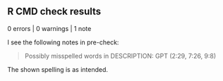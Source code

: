 ## R CMD check results

0 errors | 0 warnings | 1 note

I see the following notes in pre-check:

> Possibly misspelled words in DESCRIPTION:
>   GPT (2:29, 7:26, 9:8)

The shown spelling is as intended.
